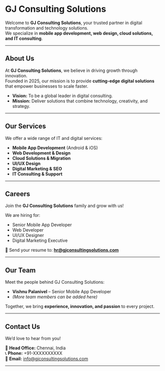 # GJ Consulting Solutions

Welcome to **GJ Consulting Solutions**, your trusted partner in digital transformation and technology solutions.  
We specialize in **mobile app development, web design, cloud solutions, and IT consulting**.

---

## About Us

At **GJ Consulting Solutions**, we believe in driving growth through innovation.  
Founded in 2025, our mission is to provide **cutting-edge digital solutions** that empower businesses to scale faster.

- **Vision:** To be a global leader in digital consulting.  
- **Mission:** Deliver solutions that combine technology, creativity, and strategy.  

---

## Our Services

We offer a wide range of IT and digital services:

- **Mobile App Development** (Android & iOS)  
- **Web Development & Design**  
- **Cloud Solutions & Migration**  
- **UI/UX Design**  
- **Digital Marketing & SEO**  
- **IT Consulting & Support**  

---

## Careers

Join the **GJ Consulting Solutions** family and grow with us!

We are hiring for:  
- Senior Mobile App Developer  
- Web Developer  
- UI/UX Designer  
- Digital Marketing Executive  

📩 Send your resume to: **hr@gjconsultingsolutions.com**

---

## Our Team

Meet the people behind GJ Consulting Solutions:

- **Vishnu Palanivel** – Senior Mobile App Developer  
- *(More team members can be added here)*  

Together, we bring **experience, innovation, and passion** to every project.  

---

## Contact Us

We’d love to hear from you!  

📍 **Head Office:** Chennai, India  
📞 **Phone:** +91-XXXXXXXXXX  
📧 **Email:** info@gjconsultingsolutions.com  

---
